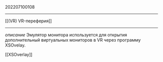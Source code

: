 202207100108
***
[[(VR) VR-переферия]]
***
*описание*
Эмулятор монитора используется для открытия дополнительный виртуальных мониторов в VR через программу XSOvelay.

[[XSOverlay]]